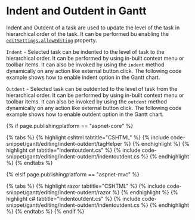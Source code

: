 # Indent and Outdent in Gantt

Indent and Outdent of a task are used to update the level of the task in hierarchical order of the task. It can be performed bu enabling the [`editSettings.allowEditing`](https://help.syncfusion.com/cr/aspnetcore-js2/Syncfusion.EJ2.Gantt.GanttEditSettingsBuilder.html#Syncfusion_EJ2_Gantt_GanttEditSettingsBuilder_AllowEditing_System_Boolean_) property.

`Indent` - Selected task can be indented to the level of task to the hierarchical order. It can be performed by using in-built context menu or toolbar items. It can also be invoked by using the `indent` method dynamically on any action like external button click. The following code example shows how to enable indent option in the Gantt chart.

`Outdent` - Selected task can be outdented to the level of task from the hierarchical order. It can be performed by using in-built context menu or toolbar items. It can also be invoked by using the `outdent` method dynamically on any action like external button click. The following code example shows how to enable outdent option in the Gantt chart.

{% if page.publishingplatform == "aspnet-core" %}

{% tabs %}
{% highlight cshtml tabtitle="CSHTML" %}
{% include code-snippet/gantt/editing/indent-outdent/tagHelper %}
{% endhighlight %}
{% highlight c# tabtitle="Indentoutdent.cs" %}
{% include code-snippet/gantt/editing/indent-outdent/indentoutdent.cs %}
{% endhighlight %}
{% endtabs %}

{% elsif page.publishingplatform == "aspnet-mvc" %}

{% tabs %}
{% highlight razor tabtitle="CSHTML" %}
{% include code-snippet/gantt/editing/indent-outdent/razor %}
{% endhighlight %}
{% highlight c# tabtitle="Indentoutdent.cs" %}
{% include code-snippet/gantt/editing/indent-outdent/indentoutdent.cs %}
{% endhighlight %}
{% endtabs %}
{% endif %}